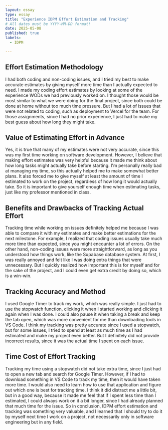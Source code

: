 ```yaml
---
layout: essay
type: essay
title: "Experience IDPM Effort Estimation and Tracking"
# All dates must be YYYY-MM-DD format!
date: 2025-05-08
published: true
labels:
  - IDPM

---
```


## Effort Estimation Methodology

I had both coding and non-coding issues, and I tried my best to make accurate estimates by giving myself more time than I actually expected to need. I made my coding effort estimates by looking at some of the experience WODs we had previously worked on. I thought those would be most similar to what we were doing for the final project, since both could be done at home without too much time pressure. But I had a lot of issues that were not related to coding, such as deployment to Vercel for the team. For those assignments, since I had no prior experience, I just had to make my best guess about how long they might take.

## Value of Estimating Effort in Advance

Yes, it is true that many of my estimates were not very accurate, since this was my first time working on software development. However, I believe that making effort estimates was very helpful because it made me think about how long tasks might actually take before starting. I'm personally really bad at managing my time, so this actually helped me to make somewhat better plans. It also forced me to give myself at least the amount of time I estimated to work on the project, regardless of how long it would actually take. So it is important to give yourself enough time when estimating tasks, just like my professor mentioned in class.

## Benefits and Drawbacks of Tracking Actual Effort

Tracking time while working on issues definitely helped me because I was able to compare it with my estimates and make better estimations for the next milestone. For example, I realized that coding issues usually take much more time than expected, since you might encounter a lot of errors. On the other hand, non-coding issues were more straightforward, as long as you understood how things work, like the Supabase database system. At first, I was really annoyed and felt like I was doing extra things that were unnecessary. But I quickly realized how important this is for myself and for the sake of the project, and I could even get extra credit by doing so, which is a win-win.

## Tracking Accuracy and Method

I used Google Timer to track my work, which was really simple. I just had to use the stopwatch function, clicking it when I started working and clicking it again when I was done. I could also pause it when taking a break and keep the tab open, which was more convenient for me than downloading tools in VS Code. I think my tracking was pretty accurate since I used a stopwatch, but for some issues, I tried to spend at least as much time as I had estimated and make my project even better. But I definitely did not provide incorrect results, since it was the actual time I spent on each issue.

## Time Cost of Effort Tracking

Tracking my time using a stopwatch did not take extra time, since I just had to open a new tab and search for Google Timer. However, if I had to download something in VS Code to track my time, then it would have taken more time. I would also need to learn how to use that application and figure out which one is best for tracking time. I think it did distract me a little bit, but in a good way, because it made me feel that if I spent less time than I estimated, I could always work on it a bit longer, since I had already planned that much time for the issue. So in conclusion, IDPM effort estimation and tracking was something very valuable, and I learned that I should try to do it by myself next time I work on a project, not necessarily only in software engineering but in any field.
